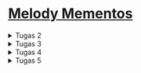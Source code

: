 # [Melody Mementos](https://melody-mementos.adaptable.app/)

<details>
<summary> Tugas 2 </summary>

### 1. Cara meimplementasi checklist pada tugas
Saya membuat proyek Django baru dengan pertama membuat folder baru di lokal dan github dengan nama yang sama. Saya menghubungkan keduanya dengan perintah git add remote origin. Lalu, saya membuat virtual environment untuk projek baru ini dan mendownload django serta requirements lainnya. Lalu, saya membuat proyek django baru dengan perintah "django-admin startproject koleksi_kpop ." 
Saya mengganti allowed hosts di settings.py agar dapat diakses oleh semua host dan menambahkan dokumen .gitignore dengan isi seperti di tutorial 0. 
Kemudian saya membuat aplikasi main dengan perintah "python manage.py startapp main" dan menambahkan 'main' di installed apps pada settings.py agar aplikasi tersebut dapat dijalankan dalam proyek
Untuk routing proyek perlu ditambahkan path baru dalam urlpatterns yang mengarah ke main dan ketika URL terkait diakses, akan mengacu ke urls.py yang ada di aplikasi main
Lalu, checklist selanjutnya dilakukan dengan membuat function di models.py yang berisi atribut yang diinginkan. Diluar atribut wajib, saya menambahkan 2 atribut lagi, yaitu artist sebagai artist yang merilis produk tersebut dengan tipe CharField dan date_release sebagai tanggal rilis produk dengan tipe DateField
Checklist selanjutnya adalah membuat fungsi di views.py. Saya membuat fungsi bernama show_main untuk menampilkan data pada tampilannya. Untuk itu, terdapat dictionary yang nanti value-nya dapat diakses dengan memanggil key-nya di main.html. Setelah itu function return function render dimana akan me-render tampilan HTML.
Untuk routing perlu ditambahkan urls.py di dalam aplikasi main. Lalu, menambahkan url_pattern yang didalamnya ada function path dimana ketika berada di main akan memanggil fungsi show_main pada views.py.
Terakhir saya melakukan deployment di adaptable dengan menghubungkannya pada repo yang ada di github. Saya memilih repo proyek yang baru saja di buat dan menggunakan branch main. Lalu, saya memilih python app template sebagai template deployment dan PostgreSQL sebagai tipe basis data. python version saya memasukkan versi 3.8 sesuai venv saya dan start commmandnya "python manage.py migrate && gunicorn koleksi_kpop.wsgi". Terakhir saya memasukkan nama aplikasi, mencentang "HTTP Listener On Port", dan melakukan deployment.

### 2. Bagan berisenya
![](/image/bagan%20http%20req.jpg)
Pada saat pertama urls.py menerima HTTP request, urls.py akan mencari path yang sesuai dengan requestnya. Lalu, akan diarahkan ke views.py sesuai dengan URL yang korespondensi dan menjalankan fungsi yang dipanggil. Pada fungsi tersebut, kita dapat menulis, membaca, dan menghapus dari database. Kemudian, tampilan di render main.html dengan memanfaatkan data yang dibaca oleh views.py.

### 3. Mengapa menggunakan virtual environment? 
venv digunakan untuk memisahkan dependencies antara proyek karena tiap proyek memiliki kebutuhan yang berbeda sehingga bisa saja bentrok antarproyek. Kita tetap bisa membuat aplikasi web berbasis Django tanpa menggunakan virtual environment jika proyek tersebut tidak bentrok dengan proyek lain yang juga dibuat tanpa virtual environment. Misal kedua proyek tersebut menggunakan django dengan versi yang berbeda, maka tidak mungkin akan berhasil.

### 4. Perbedaan MVC, MVT, MVVM
1. MVC adalah Model, View, Controller. Model bertugas mengatur data dan logika (backend). View bertugas untuk mengatur bagaimana informasi atau data akan ditampilkan ke pengguna. Controller bertugas untuk menerima input dari pengguna, lalu memprosesnya dengan memberikan perintah ke model untuk mengolah data dan view untuk mengolah tampilan.

2. MVT adalah Model, View, Template. Model bertugas mengatur data dan logika, juga memberikan data yang dibutuhkan ke view. View bertugas untuk menyediakan/menyiapkan data yang dibutuhkan oleh template agar siap dipakai. Template berfungsi untuk mengatur tampilan dari data-data tersebut.

3. MVVM adalah Model, View, ViewModel. Model bertugas untuk mengatur data dan logika. View bertugas untuk mengatur tampilan pengguna dan hanya menampilkan data pada tempat yang sesuai, tanpa adanya proses logika. ViewModel bertugas sebagai perantara Model dan View, dimana data dari Model akan di-format disini dan dikirim ke view untuk ditampilkan. 

Perbedaan: 
- Ketika mau melakukan modifikasi pada data, di MVC yang melakukannya adalah controller, di MVT dilakukan dengan cara view mengirimkan perintah ke model dan dilaksanakan oleh model, di MVVM dilakukan dengan cara viewmodel mengirimkan perintah ke model dan modifikasi akan dilakukan oleh model. 
- Ketika ingin mengubah tampilan, di MVC dilakukan dengan cara controller mengirimkan perintah ke view dan view yang melakukan perubahan, di MVT hal ini dilakukan oleh template, dan di MVVM hal ini dilakukan oleh view setelah mendapat perintah dari viewmodel.
</details>

<details> 
<summary>Tugas 3</summary>

### 1. Apa perbedaan antara form POST dan form GET dalam Django?
Form POST dan GET digunakan untuk mengirim data dari form ke server. 
Saat mengirimkan data dengan POST, nilai variabel tidak ditampilkan di URL karena request dikirimkan sebagai bagian dari HTTP Request Body. Sedangkan, GET menampilkan nilai variabel di URL. Maka dari itu, POST dianggap lebih aman dibandingkan GET terutama jika data yang ditransmisi adalah data sensitif.
Karena nilai variabel dimasukkan pada method GET, maka data yang dapat ditransmisi juga terbatas, sehingga POST lebih cocok digunakan jika mengirim data yang berukuran besar.

### 2. Apa perbedaan utama antara XML, JSON, dan HTML dalam konteks pengiriman data?
XML dan JSON banyak digunakan untuk mengirimkan data yang terstruktur, sedangkan HTML lebih digunakan untuk membuat tampilan pada web aplikasi. 
Pengiriman data menggunakan XML dan JSON memiliki struktur yang berbeda. XML mengirim data dengan struktur tree dimana tiap data akan memiliki tag dan closing tag. Dokumen XML juga harus memiliki root element yang merupakan parent dari tag lainnya. Di sisi lain, dokumen JSON mengirim data dalam bentuk yang mirip dengan object pada JavaScript, yaitu berbentuk seperti dictionary pada python. Dokumen JSON terdiri dari key-value pair yang sepenuhnya text, sehingga mudah untuk dibaca manusia.
Lalu, HTML digunakan untuk menampilkan data yang diterima itu agar lebih nyaman dilihat di web aplikasi yang dibuat, misalnya dengan bentuk tabel. Namun, HTML juga bisa digunakan untuk mengirim data berbentuk formulir atau dari parameter URL.

### 3. Mengapa JSON sering digunakan dalam pertukaran data antara aplikasi web modern?
Hal ini karena penyajian data dengan JSON lebih mudah dibaca untuk manusia dan bentuknya lebih sederhana daripada XML, tetapi tetap mampu untuk merepresentasikan struktur data yang kompleks. Selain itu, JSON memiliki sintaks yang lebih ringan yang berarti data yang sama memiliki ukuran file lebih kecil, sehingga pertukaran data akan lebih efisien. JSON juga dapat digunakan dengan berbagai bahasa pemrograman dan syntax-nya mirip dengan JavaScript. 

### 4. Jelaskan bagaimana cara kamu mengimplementasikan checklist di atas secara step-by-step
Pertama, Saya membuat forms.py yang berguna sebagai struktur input form yang ingin dibuat. File tersebut kemudian diisi dengan sebuah class yang bernama ProductForm yang mengambil bentuk dasar dari ModelForm. Kemudian, saya menyatakan objek yang ingin dibuat adalah 'Item' dan atribut apa saja yang perlu diinput pengguna. 
Setelahnya, saya menambahkan fungsi baru pada views.py yang membuat instansiasi dari class ProductForm. Fungsi juga mengecek apakah input yang dimasukkan valid dan menyimpannya jika valid. Melalui fungsi ini juga, tampilan untuk input form di render dengan memanggil fungsi yang merender html create_product.
Selanjutnya, saya membuat file html dengan nama create_product.html dalam folder templates di aplikasi main. Lalu, saya menulis terlebih dahulu keterangan bahwa file ini extends dari base.html dan menyatakan bagian block content. Kemudian, saya membuat form dengan method POST karena form ini bertujuan menambahkan item baru ke database. Lalu, struktur form yang ada di forms.py diambil dengan perantara views.py untuk ditampilkan sebagai tabel. Juga ada tombol untuk mengirimkan data yang telah dimasukkan.
Saya juga menambahkan button yang mengarah ke halaman input form ketika ditekan. Penambahan button dilakukan melalui main.html dan button disisipkan hyperlink ke halaman create_product.
Terakhir untuk checklist pertama adalah membuat routing di urls.py pada aplikasi main agar create_product dapat diakses. Routing dilakukan dengan import fungsi baru (create_product) tadi dan menambahkannya juga dalam urlpatterns.
<br>
Pada checklist selanjutnya, saya pertama menambahkan code pada fungsi show_main untuk menampilkan data dalam format HTML. Saya menambahkan variabel items yang berisi semua datanya, dimana akan digunakan untuk menampilkan data di HTML. Kemudian di main.html saya menambahkan kode untuk menampilkan data dalam bentuk tabel seperti berikut.

```
<table>
        <tr>
            <th>Name</th>
            <th>Amount</th>
            <th>Artist</th>
            <th>Description</th>
        </tr>

        {% comment %} Berikut cara memperlihatkan data produk di bawah baris ini {% endcomment %}

        {% for item in items %}
            <tr>
                <td>{{item.name}}</td>
                <td>{{item.amount}}</td>
                <td>{{item.artist}}</td>
                <td>{{item.description}}</td>
            </tr>
        {% endfor %}
    </table>
```

Untuk data dengan format XML dan JSON, masing-masing dibuat fungsi dan menyimpan semua objek dari Item dalam sebuah variabel. Lalu, data itu di serialize masing-masing sebagai XML dan JSON sesuai fungsinya. Hasil serialisasi itu di-return sebagai HTTP Response.
Untuk menampilkan data dengan format XML dan JSON berdasarkan ID hanya berbeda saat mengambil objek dari Item. Disini diambil objek dari id yang diinginkan saja dan tidak semua objek. Data diserialisasi dan hasilnya di-return sebagai HTTP Response.
<br>
Saya melakukan routing dengan mengimport semua nama fungsi baru di views.py pada urls.py di aplikasi main. Selanjutnya, tambahkan path untuk setiap fungsi di urlpatterns. 
<br>
Terakhir, untuk menjawab pertanyaan di README saya membuka referensi materi dari tutorial 2, slides kuliah, dan membaca artikel di internet.

### 5. Screenshot dari hasil akses URL pada Postman
1. HTML
![](/image/show_main_html.jpg)
![](/image/show_main_html_2.jpg)
![](/image/show_main_html_3.jpg)
![](/image/show_main_html_4.jpg)

2. XML
![](/image/show_xml.jpg)

3. JSON
![](/image/show_json.jpg)

4. XML by ID
![](/image/show_xml_by_id.jpg)

5. JSON by ID
![](/image/show_json_by_id.jpg)
</details>

<details>
<summary>Tugas 4</summary>

### 1. Apa itu Django UserCreationForm, dan jelaskan apa kelebihan dan kekurangannya?
UserCreationForm merupakan library bawaan dari Django yang berfungsi untuk membuat formulir registrasi pengguna baru, sehingga programmer tidak perlu membuat kode dari awal. Kelebihannya adalah kemudahan yang diberikan pada programmer karena dapat memvalidasi input username dan password sesuai aturan dasar, misalnya panjang password harus lebih dari 8 karakter. Di sisi lain, kekurangannya adalah kurangnya kustomisasi yang dapat dilakukan, misalnya tidak bisa menambahkan field jenis kelamin dan tidak bisa menambahkan captcha. UserCreationForm juga perlu kustomisasi lebih untuk menambahkan aturan pembuatan password yang lebih kuat, seperti wajib mengandung huruf kapital.

### 2. Apa perbedaan antara autentikasi dan otorisasi dalam konteks Django, dan mengapa keduanya penting?
Autentikasi adalah proses memverifikasi pengguna yang sedang memanfaatkan apliaksi kita. Contohnya adalah proses login. Sedangkan otorisasi adalah proses pengecekan apakah pengguna boleh mengakses suatu hal. Keduanya penting karena autentikasi dan otorisasi memiliki peran yang berbeda dimana keduanya saling melengkapi. Autentikasi menghambat hacker untuk berpura-pura menjadi seorang pengguna dan otorisasi menghambat orang-orang tidak berkepentingan untuk melakukan suatu aksi tertentu. 

### 3. Apa itu cookies dalam konteks aplikasi web, dan bagaimana Django menggunakan cookies untuk mengelola data sesi pengguna?
Cookies adalah penyimpanan data dengan ukuran maksimal 4 KB yang akan dihapus/kadaluarsa sesuai waktu yang ditentukan programmer. Sesi pengguna itu sendiri hanya bertahan dalam 1 tab dan sesi berakhir saat sesi ditutup, berarti pengguna harus login kembali. Sesi antara satu pengguna dengan yang lainnya dibedakan dengan session ID. Nilai session ID ini disimpan sebagai cookie, sehingga dapat diakses oleh semua window. Hal ini menghasilkan holding state, sehingga pengguna tidak perlu berulang kali melakukan login.

### 4. Apakah penggunaan cookies aman secara default dalam pengembangan web, atau apakah ada risiko potensial yang harus diwaspadai?
Cookies itu sendiri tidak dapat digunakan untuk mentransfer virus. Namun, perlu diwaspadai jika cookies berisi informasi sensitif yang tidak di enkripsi karena dapat dicuri/dimodifikasi informasinya. 

### 5. Jelaskan bagaimana cara kamu mengimplementasikan checklist di atas secara step-by-step (bukan hanya sekadar mengikuti tutorial).
Pertama, saya mengimport semua fungsi yang dibutuhkan untuk membuat register, login, dan logout. Lalu, saya membuat fungsi baru di views.py bernama register yang membuat suatu form default dengan USerCreationForm bawaan Django. Di dalam fungsi itu dibuat kondisi ketika pengguna request methodnya adalah POST, maka akan dibuat UserCreationForm sesuai input yang dimasukan pengguna pada request.POST. Jika formnya berisi data yang valid, maka form akan disimpan dengan form.save(), menampilkan pesan sukses dengan message.success(), dan pengguna diteruskan ke halaman login dengan return. Jika tidak valid, pengguna akan tetap di halaman register.html. 
Selanjutnya, saya membuat file register.html di dalam folder templates dan mengisinya dengan code sebagai berikut.
```html
{% extends 'base.html' %}

{% block meta %}
    <title>Register</title>
{% endblock meta %}

{% block content %}  

<div class = "login">
    
    <h1>Register</h1>  

        <form method="POST" >  
            {% csrf_token %}  
            <table>  
                {{ form.as_table }}  
                <tr>  
                    <td></td>
                    <td><input type="submit" name="submit" value="Daftar"/></td>  
                </tr>  
            </table>  
        </form>

    {% if messages %}  
        <ul>   
            {% for message in messages %}  
                <li>{{ message }}</li>  
                {% endfor %}  
        </ul>   
    {% endif %}

</div>  

{% endblock content %}
```

Selanjutnya, saya membuat fungsi login_user di views.py. Saya membuat kasus ketika request methodnya adalah post dimana program akan mengambil input username dan password yang dimasukkan lalu dilakukan autentikasi. Jika autentikasi berhasil, maka dilakukan login dengan function built-in dan mengarahkan pengguna ke halaman main. Ketika request methodnya bukan POST, maka pengguna tetap di halaman login. Untuk tampilan login, saya membuat login.html dengan isi code sebagai berikut.
```html
{% extends 'base.html' %}

{% block meta %}
    <title>Login</title>
{% endblock meta %}

{% block content %}

<div class = "login">

    <h1>Login</h1>

    <form method="POST" action="">
        {% csrf_token %}
        <table>
            <tr>
                <td>Username: </td>
                <td><input type="text" name="username" placeholder="Username" class="form-control"></td>
            </tr>
                    
            <tr>
                <td>Password: </td>
                <td><input type="password" name="password" placeholder="Password" class="form-control"></td>
            </tr>

            <tr>
                <td></td>
                <td><input class="btn login_btn" type="submit" value="Login"></td>
            </tr>
        </table>
    </form>

    {% if messages %}
        <ul>
            {% for message in messages %}
                <li>{{ message }}</li>
            {% endfor %}
        </ul>
    {% endif %}     
        
    Don't have an account yet? <a href="{% url 'main:register' %}">Register Now</a>

</div>

{% endblock content %}
```

Selanjutnya, untuk logout saya membuat fungsi yang memanfaatkan function built-in logout dan mengembalikan pengguna ke halaman login. Lalu, pengguna dapat melakukan logout dengan button logout yang saya tambahkan pada halaman utama dengan kode tambahan di main.html (setelah button add new product) sebagai berikut.
```html
<a href="{% url 'main:logout' %}">
    <button>
        Logout
    </button>
</a>
```
Setelah itu saya melakukan routing di urls.py dengan mengimport semua fungsi yang baru dibuat dan menambahkan path nya ke urlpatterns. Saya juga menambahkan restriksi untuk halaman main yang hanya dapat diakses ketika sudah login agar pengalaman pengguna semakin lancar. Saya membuat ini dengan decorator login_required yang ada dari Django.

Checklist kedua saya lakukan dengan menjalankan server dan mengakses localhost. Saya memanfaatkan halaman register yang telah saya buat untuk membuat 2 akun dan mengisi dengan dummy data. Kemudian, saya melakukan checklist ketiga, yaitu integrasi Item dengan User. Langkah pertama yang saya lakukan adalah mengimport User dan menambahkan atribut user di model Item. Lalu, saya melakukan migrations. Langkah selanjutnya, saya mengubah function create_product di views.py. Function perlu diganti supaya form tidak langsung disimpan ke database. Saya menambahkan informasi user di formnya sesuai dengan user yang sekarang login dan setelahnya baru disimpan ke database. Lalu, item yang ditampilkan juga di-filter agar yang ditampilkan hanya item dari user yang sedang login di sesi itu. 

Checklist keempat saya lakukan dengan menyimpan jam login dengan cookie pada function login menambahkan code `response.set_cookie('last_login', str(datetime.datetime.now()))` Saya menambahkan informasi ini dalam dictionary context function show_main yang di pass ke main.html agar bisa di render informasinya. Kemudian, saya juga merubah value dari nama dalam dictionary context function show_main agar mengirimkan username dari user yang sekarang sedang login.

Terakhir, saya menjawab pertanyaan dengan membaca kembali tutorial, slides, dan mencari informasi di internet.
</details>

<details>
<summary>Tugas 5</summary>

### 1. Jelaskan manfaat dari setiap element selector dan kapan waktu yang tepat untuk menggunakannya
- Element Selector berguna untuk memilih semua element dengan tag yang sama. Selector ini dapat digunakan jika kita ingin memilih semua elemen dalam sebuah file HTML yang memiliki tag tersebut.

- ID Selector digunakan untuk memilih element yang memiliki ID tersebut. ID biasanya bersifat unik, sehingga cocok ketika kita ingin mengubah sebuah element khusus.

- Class Selector digunakan untuk memilih sekelompok element dengan class sama. Selector ini biasa digunakan untuk mengelompokkan elemen yang karakteristiknya mirip, sehingga styling dilakukan secara bersamaan.

### 2. Jelaskan HTML5 Tag yang kamu ketahui
- head = digunakan untuk menyatakan bagian header dari sebuah file HTML
- body = digunakan untuk menyatakan bagian body dari sebuah file HTML
- style = digunakan ketika kita ingin membuat internal style sheet CSS
- h1, h2, h3, dst = digunakan untuk membuat header
- a = untuk memuat hyperlink
- button = untuk membuat button
- form = untuk membuat form input bagi pengguna memasukkan data
- input = digunakan untuk menerima input dari pengguna
- img = untuk menampilkan gambar
- div = untuk mengelompokkan element dalam HTML

### 3. Jelaskan perbedaan antara margin dan padding.
- Margin digunakan untuk mengatur jarak antara lement lain dengan border element bersangkutan. Transparan atau tidak memiliki warna.
- Padding digunakan untuk mengatur jarak antara isi (content) dengan border dirinya sendiri. Warnanya mengikuti background dari element.

### 4. Jelaskan perbedaan antara framework CSS Tailwind dan Bootstrap. Kapan sebaiknya kita menggunakan Bootstrap daripada Tailwind, dan sebaliknya?
Bootstrap memiliki banyak komponen yang built-in dan siap kita pakai. Di sisi lain, Tailwind menyediakan komponen yang lebih dasar, sehingga perlu kustomisasi lebih lanjut. Tailwind lebih baik digunakan untuk membuat desain yang kompleks karena potensi kustomisasinya lebih besar. Bootstrap baik digunakan untuk membuat desain yang sudah ditentukan dan cepat, misalnya prototype.

### 5. Jelaskan bagaimana cara kamu mengimplementasikan checklist di atas secara step-by-step (bukan hanya sekadar mengikuti tutorial)
Saya membuat navbar dengan menggunakan template yang ada pada website Bootstrap. Kemudian, saya mengubahnya sesuai kebutuhan aplikasi saya. Selanjutnya, saya banyak mencari sumber-sumber dari internet dan memanfaatkan fitur inspect element untuk menemukan styling CSS yang saya butuhkan. Saya juga menggunakan beberapa built-in dari website Bootstrap, yaitu pada register dan create_product. 

</details>
